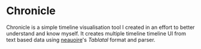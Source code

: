 # Chronicle
Chronicle is a simple timeline visualisation tool I created in an effort to better understand and know myself.
It creates multiple timeline timeline UI from text based data using [neauoire](https://github.com/neauoire)'s _Tablatal_ format and parser.
